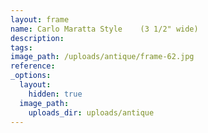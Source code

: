 ```yaml
---
layout: frame
name: Carlo Maratta Style    (3 1/2" wide)
description:
tags:
image_path: /uploads/antique/frame-62.jpg
reference:
_options:
  layout:
    hidden: true
  image_path:
    uploads_dir: uploads/antique
---
```

